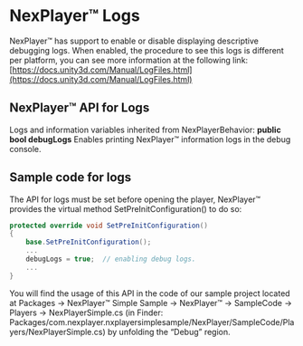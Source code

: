 # NexPlayer™ Logs

NexPlayer™ has support to enable or disable displaying descriptive debugging logs. When enabled, the procedure to see this logs is different per platform, you can see more information at the following link:[https://docs.unity3d.com/Manual/LogFiles.html](https://docs.unity3d.com/Manual/LogFiles.html)

## NexPlayer™ API for Logs

Logs and information variables inherited from NexPlayerBehavior:
**public bool debugLogs**
Enables printing NexPlayer™ information logs in the debug console.

## Sample code for logs

The API for logs must be set before opening the player, NexPlayer™ provides the virtual method SetPreInitConfiguration() to do so:

```csharp
protected override void SetPreInitConfiguration()
{
    base.SetPreInitConfiguration();
    ...
    debugLogs = true;  // enabling debug logs.
    ...
}
```

You will find the usage of this API in the code of our sample project located at Packages → NexPlayer™ Simple Sample → NexPlayer™ → SampleCode → Players → NexPlayerSimple.cs (in Finder: Packages/com.nexplayer.nxplayersimplesample/NexPlayer/SampleCode/Players/NexPlayerSimple.cs) by unfolding the “Debug” region.